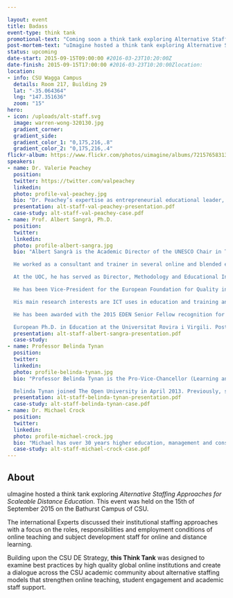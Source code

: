 ```yaml
---

layout: event
title: Badass
event-type: think tank
promotional-text: "Coming soon a think tank exploring Alternative Staffing Approaches for Scaleable Distance Education."
post-mortem-text: "uImagine hosted a think tank exploring Alternative Staffing Approaches for Scaleable Distance Education."
status: upcoming
date-start: 2015-09-15T09:00:00 #2016-03-23T10:20:00Z
date-finish: 2015-09-15T17:00:00 #2016-03-23T10:20:00Zlocation:
location:
- info: CSU Wagga Campus
  details: Room 217, Building 29
  lat: "-35.064364"
  lng: "147.351636"
  zoom: "15"
hero:
- icon: /uploads/alt-staff.svg
  image: warren-wong-320130.jpg
  gradient_corner:
  gradient_side:
  gradient_color_1: "0,175,216,.8"
  gradient_color_2: "0,175,216,.4"
flickr-album: https://www.flickr.com/photos/uimagine/albums/72157658313869110
speakers:
- name: Dr. Valerie Peachey
  position:
  twitter: https://twitter.com/valpeachey
  linkedin:
  photo: profile-val-peachey.jpg
  bio: "Dr. Peachey’s expertise as entrepreneurial educational leader, spans over 25 years in Canada’s Public Post Secondary Sector, where she has often created/initiated new and innovative programs. Her expertise combines “an eye on the bottom line” with online education, credential development, faculty training, and leadership. Her diverse set of skills support the foundation of a quality educational experience for students. She is often asked to present nationally and internationally on leadership, sustainability scalability models in online education, online faculty development and motivating teams in the virtual world. Noted for her infectious enthusiasm, and Dr. Peachey believes in education as a transformative agent, that creates opportunities individuals to reach their potential through open and flexible access."
  presentation: alt-staff-val-peachey-presentation.pdf
  case-study: alt-staff-val-peachey-case.pdf
- name: Prof. Albert Sangrà, Ph.D.
  position:
  twitter:
  linkedin:
  photo: profile-albert-sangra.jpg
  bio: "Albert Sangrà is the Academic Director of the UNESCO Chair in Technology and Education for Social Change at the Open University of Catalonia. He is a researcher at the Edul@b research group and full professor at the Psychology and Educational Sciences Department.

  He worked as a consultant and trainer in several online and blended education projects in Europe, the United States, Asia, and Australia, focusing on implementation strategies for the use of technology in teaching and learning, particularly online education and its quality. He has also served as a consultant for the World Bank Institute.

  At the UOC, he has served as Director, Methodology and Educational Innovation until 2004, being in charge of the educational model of the university; Director of the M.Sc. program in Education and ICT (e-learning) (2006-2012), and Director of the eLearn Center at UOC (2012-2014).

  He has been Vice-President for the European Foundation for Quality in E-Learning (EFQUEL) (2011-2014), and member of the Executive Committee of the European Distance and E-learning Network (EDEN) (2003-2009). He also served in the Advisory Board of the Portugal’s Universidade Aberta.

  His main research interests are ICT uses in education and training and, particularly, the policies, organization, management and leadership of e-learning implementation, and its quality assurance, and the professional development for online teaching.

  He has been awarded with the 2015 EDEN Senior Fellow recognition for having demonstrated excellence in professional practice in Open, Distance and E-Learning, and with the 2015 Award of Excellence in E-Learning from the World Education Congress.

  European Ph.D. in Education at the Universitat Rovira i Virgili. Postgraduate in Applications of Information Technology in ODE at The Open University of the UK, and Diploma on Strategic Use of IT in Education at Harvard University. BA in Education at the Universitat de Barcelona."
  presentation: alt-staff-albert-sangra-presentation.pdf
  case-study:
- name: Professor Belinda Tynan
  position:
  twitter:
  linkedin:
  photo: profile-belinda-tynan.jpg
  bio: "Professor Belinda Tynan is the Pro-Vice-Chancellor (Learning and Innovation) and a Professor of Higher Education at the Open University, UK. Reporting to the Vice-Chancellor, the Pro-Vice-Chancellor for Learning and Innovation contributes to the strategic vision and mission of the University and has a focus on supporting student success by providing executive leadership in the areas of innovation, strategy and policy development, production, informal learning and research and scholarship in technology enhanced learning. The PVC (LI) is Chair of the Education Committee amongst others and is a driver of initiatives relating to learning and innovation. The role interacts across the University faculties, institutes and supporting portfolios.

  Belinda Tynan joined The Open University in April 2013. Previously, she was Pro-Vice-Chancellor Learning, Teaching and Quality at the University of Southern Queensland, Australia. She has a doctorate in education from the University of Western Australia and is an active researcher with expertise in technology enhanced learning, staff development and scholarship and learning and teaching pedagogy. She has 70 peer reviewed articles, books and book chapters and in excess 3000 views and more than 2500 downloads on ResearchGate. She is a frequently invited speaker, experienced postgraduate supervisor and has more than thirty years of experience in the education sector in Australia, New Zealand, Singapore and the UK. She has significant executive level leadership and management experience and was recently awarded her Principal Fellowship of the Higher Education Academy (UK). She has a doctorate from the University of Western Australia, several postgraduate certificates from the University of Melbourne and Australian Catholic University in education, curriculum and higher education and a Masters in online learning."
  presentation: alt-staff-belinda-tynan-presentation.pdf
  case-study: alt-staff-belinda-tynan-case.pdf
- name: Dr. Michael Crock
  position:
  twitter:
  linkedin:
  photo: profile-michael-crock.jpg
  bio: "Michael has over 30 years higher education, management and consulting experience, including extensive involvement in the strategic development and operationalization of teaching and learning initiatives across multiple organisations, significant involvement with the commercialisation of higher education products and services, as well as additional relevant professional work experience in industry and working with local, state and federal government organisations. Michael has held senior academic and management positions at The University of Queensland, Central Queensland University, Griffith University, Open Universities Australia, and most recently at the University of New England as the Pro Vice Chancellor Educational Innovation and International. He has also served as the CEO of STARLIT, one of six original Australian national co-operative multimedia companies initially established under federal government funding."
  case-study: alt-staff-michael-crock-case.pdf  
---
```


## About

uImagine hosted a think tank exploring *Alternative Staffing Approaches for Scaleable Distance Education*. This event was held on the 15th of September 2015 on the Bathurst Campus of CSU.

The international Experts discussed their institutional staffing approaches with a focus on the roles, responsibilities and employment conditions of online teaching and subject development staff for online and distance learning.

Building upon the CSU DE Strategy, **this Think Tank** was designed to examine best practices by high quality global online institutions and create a dialogue across the CSU academic community about alternative staffing models that strengthen online teaching, student engagement and academic staff support.
